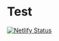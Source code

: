 # Test
[![Netlify Status](https://api.netlify.com/api/v1/badges/ae9c6d56-59e3-4776-ad7b-e3435eb95f69/deploy-status)](https://app.netlify.com/sites/ritikathapa/deploys)